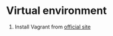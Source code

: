 # Virtual environment
1. Install Vagrant from [official site](https://www.vagrantup.com/downloads.html)
